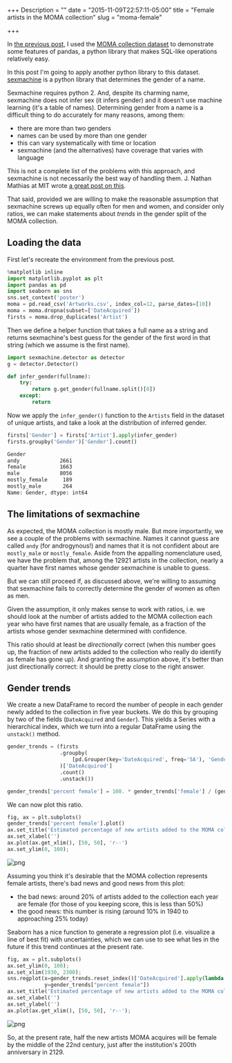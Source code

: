 +++
Description = ""
date = "2015-11-09T22:57:11-05:00"
title = "Female artists in the MOMA collection"
slug = "moma-female"

+++

In [the previous post](/2015/moma1/), I used the [MOMA collection
dataset](https://github.com/MuseumofModernArt/collection) to demonstrate some
features of pandas, a python library that makes SQL-like operations relatively
easy.

In this post I'm going to apply another python library to this dataset.
[sexmachine](https://github.com/ferhatelmas/sexmachine/) is a python library
that determines the gender of a name. 

Sexmachine requires python 2. And, despite its charming name, sexmachine does
not infer sex (it infers gender) and it doesn't use machine learning (it's a
table of names). Determining gender from a name is a difficult thing to do
accurately for many reasons, among them:
 
 - there are more than two genders
 - names can be used by more than one gender
 - this can vary systematically with time or location
 - sexmachine (and the alternatives) have coverage that varies with language

This is not a complete list of the problems with this approach, and sexmachine
is not necessarily the best way of handling them. J. Nathan Mathias at MIT
wrote [a great post on
this](https://civic.mit.edu/blog/natematias/best-practices-for-ethical-gender-research-at-very-large-scales).

That said, provided we are willing to make the reasonable assumption that
sexmachine screws up equally often for men and women, and consider only ratios,
we can make statements about *trends* in the gender split of the MOMA
collection.

## Loading the data

First let's recreate the environment from the previous post.

```python
%matplotlib inline
import matplotlib.pyplot as plt
import pandas as pd
import seaborn as sns
sns.set_context('poster')
moma = pd.read_csv('Artworks.csv', index_col=12, parse_dates=[10])
moma = moma.dropna(subset=['DateAcquired'])
firsts = moma.drop_duplicates('Artist')
```

Then we define a helper function that takes a full name as a string and returns
sexmachine's best guess for the gender of the first word in that string (which
we assume is the first name).


```python
import sexmachine.detector as detector
g = detector.Detector()

def infer_gender(fullname):
    try:
        return g.get_gender(fullname.split()[0])
    except:
        return
```

Now we apply the `infer_gender()` function to the `Artists` field in the
dataset of unique artists, and take a look at the distribution of inferred
gender.

```python
firsts['Gender'] = firsts['Artist'].apply(infer_gender)
firsts.groupby('Gender')['Gender'].count()
```

```markdown
Gender
andy             2661
female           1663
male             8056
mostly_female     189
mostly_male       264
Name: Gender, dtype: int64
```

## The limitations of sexmachine

As expected, the MOMA collection is mostly male. But more importantly, we see a
couple of the problems with sexmachine. Names it cannot guess are called `andy`
(for androgynous!) and names that it is not confident about are `mostly_male`
or `mostly_female`. Aside from the appalling nomenclature used, we have the
problem that, among the 12921 artists in the collection, nearly a quarter have
first names whose gender sexmachine is unable to guess.

But we can still proceed if, as discussed above, we're willing to assuming that
sexmachine fails to correctly determine the gender of women as often as men.

Given the assumption, it only makes sense to work with ratios, i.e. we should
look at the number of artists added to the MOMA collection each year who have
first names that are usually female, as a fraction of the artists whose gender
sexmachine determined with confidence.

This ratio should at least be *directionally* correct (when this number goes
up, the fraction of new artists added to the collection who really do identify
as female has gone up). And granting the assumption above, it's better than
just directionally correct: it should be pretty close to the right answer.

## Gender trends

We create a new DataFrame to record the number of people in each gender newly
added to the collection in five year buckets. We do this by grouping by two of
the fields (`DateAcquired` and `Gender`). This yields a Series with a
hierarchical index, which we turn into a regular DataFrame using the
`unstack()` method.


```python
gender_trends = (firsts
                 .groupby(
                     [pd.Grouper(key='DateAcquired', freq='5A'), 'Gender']
                 )['DateAcquired']
                 .count()
                 .unstack())

gender_trends['percent female'] = 100. * gender_trends['female'] / (gender_trends['male'] + gender_trends['female'])
```

We can now plot this ratio.

```python
fig, ax = plt.subplots()
gender_trends['percent female'].plot()
ax.set_title('Estimated percentage of new artists added to the MOMA collection who are female')
ax.set_xlabel('')
ax.plot(ax.get_xlim(), [50, 50], 'r--')
ax.set_ylim(0, 100);
```


![png](/post/moma2/output_8_0.png)


Assuming you think it's desirable that the MOMA collection represents female
artists, there's bad news and good news from this plot:

 - the bad news: around 20% of artists added to the collection each year are
   female (for those of you keeping score, this is less than 50%)
 - the good news: this number is rising (around 10% in 1940 to approaching 25%
   today)

Seaborn has a nice function to generate a regression plot (i.e. visualize a
line of best fit) with uncertainties, which we can use to see what lies in the
future if this trend continues at the present rate.

```python
fig, ax = plt.subplots()
ax.set_ylim(0, 100);
ax.set_xlim(1930, 2300);
sns.regplot(x=gender_trends.reset_index()['DateAcquired'].apply(lambda x: x.year),
            y=gender_trends["percent female"])
ax.set_title('Estimated percentage of new artists added to the MOMA collection who are female')
ax.set_xlabel('')
ax.set_ylabel('')
ax.plot(ax.get_xlim(), [50, 50], 'r--');
```

![png](/post/moma2/output_10_0.png)

So, at the present rate, half the new artists MOMA acquires will be female by
the middle of the 22nd century, just after the institution's 200th anniversary
in 2129.
